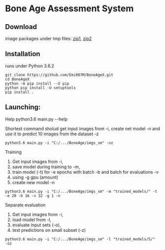 # Bone Age Assessment System

## Download
image packages under tmp files: [zip1](url), [zip2](url)


## Installation
runs under  Python 3.6.2
```
git clone https://github.com/Emi007M/BoneAgeX.git
cd BoneAgeX
python -m pip install --U pip
python pip install -U setuptools
pip install .
```

## Launching:

Help
python3.6 main.py --help

Shortest command sholud get input images from -i, create net model -n and use it to predict 10 images from the dataset -z
```
python3.6 main.py -i "C:/.../BoneAge/imgs_sm" -nz
```

Training
1. Get input images from -i,
2. save model during training to -m,
3. train model (-t) for -e epochs with batch -b and batch for evaluations -v
4. using -g gpu (amount)
5. create new model -n
```
python3.6 main.py -i "C:/.../BoneAge/imgs_sm" -m "trained_models/" -t -e 20 -b 16 -v 32 -g 1 -n
```

Separate evaluation
1. Get input images from -i,
2. load model from -l,
3. evaluate input sets (-o),
4. test predictions on small subset (-z)
```
python3.6 main.py -i "C:/.../BoneAge/imgs_sm" -l "trained_models/5/"  -oz
```



